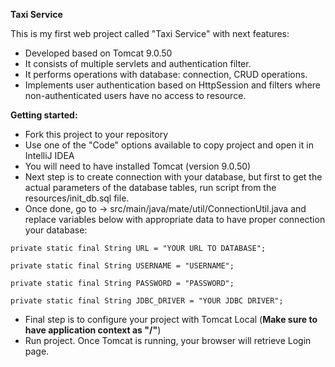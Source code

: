 **Taxi Service**

This is my first web project called "Taxi Service" with next features:
- Developed based on Tomcat 9.0.50
- It consists of multiple servlets and authentication filter. 
- It performs operations with database: connection, CRUD operations.
- Implements user authentication based on HttpSession and filters 
where non-authenticated users have no access to resource.

**Getting started:**
- Fork this project to your repository
- Use one of the "Code" options available to copy project and open it in IntelliJ IDEA
- You will need to have installed Tomcat (version 9.0.50)
- Next step is to create connection with your database, but first to get the actual parameters of the database tables,
run script from the resources/init_db.sql file.
- Once done, go to  -> src/main/java/mate/util/ConnectionUtil.java and replace variables below with appropriate data
 to have proper connection your database:

`private static final String URL = "YOUR URL TO DATABASE";`

`private static final String USERNAME = "USERNAME";`

`private static final String PASSWORD = "PASSWORD";`

`private static final String JDBC_DRIVER = "YOUR JDBC DRIVER";`

- Final step is to configure your project with Tomcat Local (**Make sure to have application context as "/"**)
- Run project. Once Tomcat is running, your browser will retrieve Login page.